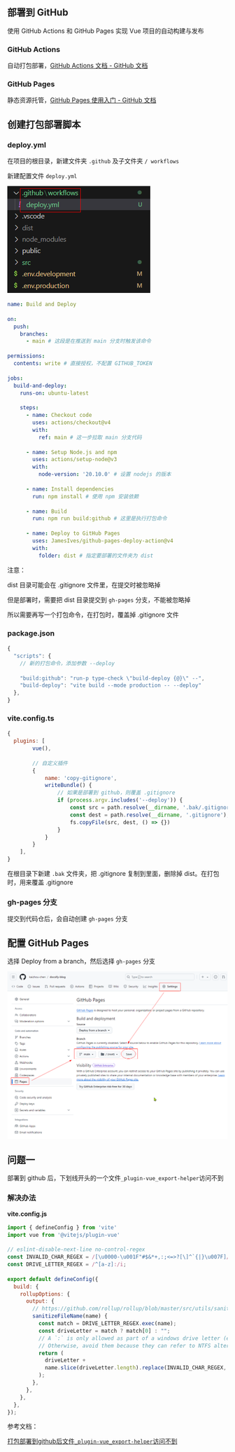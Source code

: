 ## 部署到 GitHub

使用 GitHub Actions 和 GitHub Pages 实现 Vue 项目的自动构建与发布

### GitHub Actions

自动打包部署，[GitHub Actions 文档 - GitHub 文档](https://docs.github.com/zh/actions)

### GitHub Pages

静态资源托管，[GitHub Pages 使用入门 - GitHub 文档](https://docs.github.com/zh/pages/getting-started-with-github-pages)



## 创建打包部署脚本

### deploy.yml

在项目的根目录，新建文件夹 `.github` 及子文件夹 `/ workflows`

新建配置文件 `deploy.yml`

![github_workflows](../../assets/images/其他/GitHub/github_workflows.png)

```yaml
name: Build and Deploy

on:
  push:
    branches:
      - main # 这段是在推送到 main 分支时触发该命令

permissions:
  contents: write # 直接授权，不配置 GITHUB_TOKEN

jobs:
  build-and-deploy:
    runs-on: ubuntu-latest

    steps:
      - name: Checkout code
        uses: actions/checkout@v4
        with:
          ref: main # 这一步拉取 main 分支代码

      - name: Setup Node.js and npm
        uses: actions/setup-node@v3
        with:
          node-version: '20.10.0' # 设置 nodejs 的版本

      - name: Install dependencies
        run: npm install # 使用 npm 安装依赖

      - name: Build
        run: npm run build:github # 这里是执行打包命令

      - name: Deploy to GitHub Pages
        uses: JamesIves/github-pages-deploy-action@v4
        with:
          folder: dist # 指定要部署的文件夹为 dist
```



注意：

dist 目录可能会在 .gitignore 文件里，在提交时被忽略掉

但是部署时，需要把 dist 目录提交到 `gh-pages` 分支，不能被忽略掉

所以需要再写一个打包命令，在打包时，覆盖掉 .gitignore 文件

### package.json

```js
{
  "scripts": {
    // 新的打包命令，添加参数 --deploy
    
    "build:github": "run-p type-check \"build-deploy {@}\" --",
    "build-deploy": "vite build --mode production -- --deploy"
  },
}
```

### vite.config.ts

```js
{
  plugins: [
		vue(),

		// 自定义插件
		{
			name: 'copy-gitignore',
			writeBundle() {
				// 如果是部署到 github，则覆盖 .gitignore
				if (process.argv.includes('--deploy')) {
					const src = path.resolve(__dirname, '.bak/.gitignore');
					const dest = path.resolve(__dirname, '.gitignore');
					fs.copyFile(src, dest, () => {})
				}
			}
		}
	],
}
```

在根目录下新建 `.bak` 文件夹，把 .gitignore 复制到里面，删除掉 dist。在打包时，用来覆盖 .gitignore

### gh-pages 分支

提交到代码仓后，会自动创建 `gh-pages` 分支



## 配置 GitHub Pages

选择 Deploy from a branch，然后选择  `gh-pages` 分支

![github-pages](../../assets/images/其他/GitHub/github-pages.png)

## 问题一

部署到 github 后，下划线开头的一个文件`_plugin-vue_export-helper`访问不到

### 解决办法

**vite.config.js**

```js
import { defineConfig } from 'vite'
import vue from '@vitejs/plugin-vue'

// eslint-disable-next-line no-control-regex
const INVALID_CHAR_REGEX = /[\u0000-\u001F"#$&*+,:;<=>?[\]^`{|}\u007F]/g;
const DRIVE_LETTER_REGEX = /^[a-z]:/i;

export default defineConfig({
  build: {
    rollupOptions: {
      output: {
        // https://github.com/rollup/rollup/blob/master/src/utils/sanitizeFileName.ts
        sanitizeFileName(name) {
          const match = DRIVE_LETTER_REGEX.exec(name);
          const driveLetter = match ? match[0] : "";
          // A `:` is only allowed as part of a windows drive letter (ex: C:\foo)
          // Otherwise, avoid them because they can refer to NTFS alternate data streams.
          return (
            driveLetter +
            name.slice(driveLetter.length).replace(INVALID_CHAR_REGEX, "")
          );
        },
      },
    },
  },
});
```

参考文档： 

[打包部署到github后文件`_plugin-vue_export-helper`访问不到](https://blog.csdn.net/mouday/article/details/131612524)